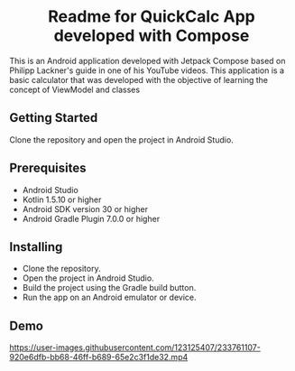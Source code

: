 # <h1 align = "center">Readme for QuickCalc App developed with Compose</h1>

This is an Android application developed with Jetpack Compose based on Philipp Lackner's guide in one of his YouTube videos. This application is a basic calculator that was developed with the objective of learning the concept of ViewModel and classes

## Getting Started

Clone the repository and open the project in Android Studio.

## Prerequisites

* Android Studio
* Kotlin 1.5.10 or higher
* Android SDK version 30 or higher
* Android Gradle Plugin 7.0.0 or higher

## Installing

* Clone the repository.
* Open the project in Android Studio.
* Build the project using the Gradle build button.
* Run the app on an Android emulator or device.

## Demo

https://user-images.githubusercontent.com/123125407/233761107-920e6dfb-bb68-46ff-b689-65e2c3f1de32.mp4
